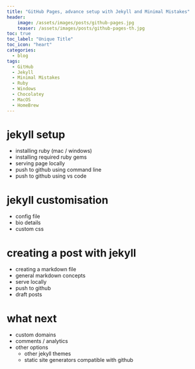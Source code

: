 ```yaml
---
title: "GitHub Pages, advance setup with Jekyll and Minimal Mistakes"
header:
    image: /assets/images/posts/github-pages.jpg
    teaser: /assets/images/posts/github-pages-th.jpg
toc: true
toc_label: "Unique Title"
toc_icon: "heart"  
categories:
  - blog
tags:
  - GitHub
  - Jekyll
  - Minimal Mistakes
  - Ruby
  - Windows
  - Chocolatey
  - MacOS
  - HomeBrew
---
```

# jekyll setup
- installing ruby (mac / windows)
- installing required ruby gems
- serving page locally
- push to github using command line
- push to github using vs code

# jekyll customisation
- config file
- bio details
- custom css

# creating a post with jekyll
- creating a markdown file
- general markdown concepts
- serve locally
- push to github
- draft posts

# what next
- custom domains
- comments / analytics 
- other options
    - other jekyll themes
    - static site generators compatible with github

